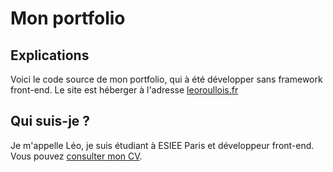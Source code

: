 # Mon portfolio
## Explications
Voici le code source de mon portfolio, qui à été développer sans framework front-end.
Le site est héberger à l'adresse [leoroullois.fr](https://www.leoroullois.fr)
## Qui suis-je ?
Je m'appelle Léo, je suis étudiant à ESIEE Paris et développeur front-end.
Vous pouvez [consulter mon CV](https://www.leoroullois.fr/assets/cv.pdf).